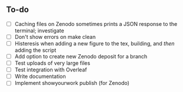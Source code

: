 To-do
-----

- [ ] Caching files on Zenodo sometimes prints a JSON response to the terminal; investigate
- [ ] Don't show errors on make clean
- [ ] Histeresis when adding a new figure to the tex, building, and _then_ adding the script
- [ ] Add option to create new Zenodo deposit for a branch
- [ ] Test uploads of very large files
- [ ] Test integration with Overleaf
- [ ] Write documentation
- [ ] Implement showyourwork publish (for Zenodo)